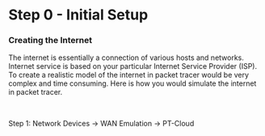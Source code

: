 # Step 0 - Initial Setup


### Creating the Internet
The internet is essentially a connection of various hosts and networks. Internet service is based on your particular Internet Service Provider (ISP). To create a realistic model of the internet in packet tracer would be very complex and time consuming. Here is how you would simulate the internet in packet tracer.

<br>

Step 1: Network Devices -> WAN Emulation -> PT-Cloud


